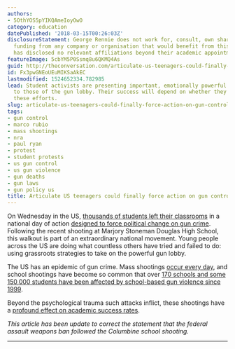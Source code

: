 ```yaml
---
authors:
- 5OthYOS5pYIKQAmeIoyOwO
category: education
datePublished: '2018-03-15T00:26:03Z'
disclosureStatement: George Rennie does not work for, consult, own shares in or receive
  funding from any company or organisation that would benefit from this article, and
  has disclosed no relevant affiliations beyond their academic appointment.
featureImage: 5cbYM5P0Ssmq8u6QKMQ4As
guid: http://theconversation.com/articulate-us-teenagers-could-finally-force-action-on-gun-control-92272
id: Fx3pwGNEoUEuMIKSaAkEC
lastmodified: 1524652334.782985
lead: Student activists are presenting important, emotionally powerful counter-narratives
  to those of the gun lobby. Their success will depend on whether they can sustain
  these efforts.
slug: articulate-us-teenagers-could-finally-force-action-on-gun-control
tags:
- gun control
- marco rubio
- mass shootings
- nra
- paul ryan
- protest
- student protests
- us gun control
- us gun violence
- gun deaths
- gun laws
- gun policy us
title: Articulate US teenagers could finally force action on gun control
---
```

On Wednesday in the US, [thousands of students left their classrooms](https://www.nytimes.com/2018/03/14/us/school-walkout.html?hp&action=click&pgtype=Homepage&clickSource=story-heading&module=photo-spot-region&region=top-news&WT.nav=top-news) in a national day of action [designed to force political change on gun crime](https://www.actionnetwork.org/event_campaigns/enough-national-school-walkout). Following the recent shooting at Marjory Stoneman Douglas High School, this walkout is part of an extraordinary national movement. Young people across the US are doing what countless others have tried and failed to do: using grassroots strategies to take on the powerful gun lobby.

The US has an epidemic of gun crime. Mass shootings [occur every day](https://www.theguardian.com/us-news/ng-interactive/2017/oct/02/america-mass-shootings-gun-violence), and school shootings have become so common that over [170 schools and some 150,000 students have been affected by school-based gun violence since 1999](https://www.washingtonpost.com/news/answer-sheet/wp/2018/02/20/how-mass-school-shootings-affect-the-education-of-students-who-survive/?utm_term=.6382da2f25e8). 

Beyond the psychological trauma such attacks inflict, these shootings have a [profound effect on academic success rates](http://journals.sagepub.com/doi/full/10.3102/0162373715590683).


_This article has been update to correct the statement that the federal assault weapons ban followed the Columbine school shooting._

* * *